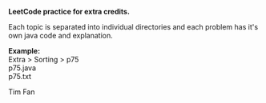 **LeetCode practice for extra credits.**

Each topic is separated into individual directories and each problem has it's own java code and explanation.

**Example:**\
Extra > Sorting > p75\
p75.java\
p75.txt

Tim Fan
